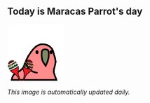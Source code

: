 ## Today is Maracas Parrot's day

![An animated GIF of a parrot, probably multi-colored](https://raw.githubusercontent.com/jmhobbs/cultofthepartyparrot.com/master/parrots/hd/maracasparrot.gif)

*This image is automatically updated daily.*
